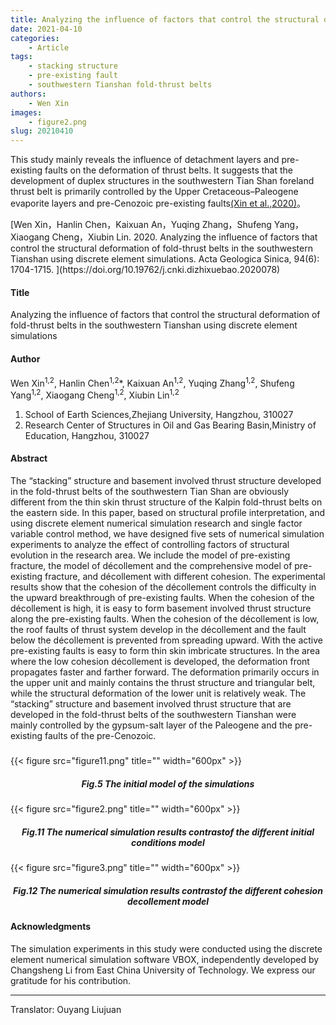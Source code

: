 ```yaml
---
title: Analyzing the influence of factors that control the structural deformation of fold-thrust belts in the southwestern Tianshan using discrete element simulations（Acta Geologica Sinica）
date: 2021-04-10
categories:
    - Article
tags:
    - stacking structure
    - pre-existing fault
    - southwestern Tianshan fold-thrust belts
authors:
    - Wen Xin
images:
    - figure2.png
slug: 20210410
---
```


This study mainly reveals the influence of detachment layers and pre-existing faults on the deformation of thrust belts. It suggests that the development of duplex structures in the southwestern Tian Shan foreland thrust belt is primarily controlled by the Upper Cretaceous–Paleogene evaporite layers and pre-Cenozoic pre-existing faults[(Xin et al.,2020)](#refer-xin2020)。

<div id="refer-xin2020"></div>
[Wen Xin，Hanlin Chen，Kaixuan An，Yuqing Zhang，Shufeng Yang，Xiaogang Cheng，Xiubin Lin. 2020. Analyzing the influence of factors that control the structural deformation of fold-thrust belts in the southwestern Tianshan using discrete element simulations. Acta Geologica Sinica, 94(6): 1704-1715. ](https://doi.org/10.19762/j.cnki.dizhixuebao.2020078)   

#### Title

Analyzing the influence of factors that control the structural deformation of fold-thrust belts in the southwestern Tianshan using discrete element simulations

#### Author
Wen Xin<sup>1,2</sup>, Hanlin Chen<sup>1,2</sup>*, Kaixuan An<sup>1,2</sup>, Yuqing Zhang<sup>1,2</sup>, Shufeng Yang<sup>1,2</sup>, Xiaogang Cheng<sup>1,2</sup>, Xiubin Lin<sup>1,2</sup>

1. School of Earth Sciences,Zhejiang University, Hangzhou, 310027
2. Research Center of Structures in Oil and Gas Bearing Basin,Ministry of Education, Hangzhou, 310027

#### Abstract
The “stacking” structure and basement involved thrust structure developed in the fold-thrust belts of the southwestern Tian Shan are obviously different from the thin skin thrust structure of the Kalpin fold-thrust belts on the eastern side. In this paper, based on structural profile interpretation, and using discrete element numerical simulation research and single factor variable control method, we have designed five sets of numerical simulation experiments to analyze the effect of controlling factors of structural evolution in the research area. We include the model of pre-existing fracture, the model of décollement and the comprehensive model of pre-existing fracture, and décollement with different cohesion. The experimental results show that the cohesion of the décollement controls the difficulty in the upward breakthrough of pre-existing faults. When the cohesion of the décollement is high, it is easy to form basement involved thrust structure along the pre-existing faults. When the cohesion of the décollement is low, the roof faults of thrust system develop in the décollement and the fault below the décollement is prevented from spreading upward. With the active pre-existing faults is easy to form thin skin imbricate structures. In the area where the low cohesion décollement is developed, the deformation front propagates faster and farther forward. The deformation primarily occurs in the upper unit and mainly contains the thrust structure and triangular belt, while the structural deformation of the lower unit is relatively weak. The “stacking” structure and basement involved thrust structure that are developed in the fold-thrust belts of the southwestern Tianshan were mainly controlled by the gypsum-salt layer of the Paleogene and the pre-existing faults of the pre-Cenozoic.


<h5> </h5>
{{< figure src="figure11.png" title="" width="600px" >}}
<center><h5>Fig.5 The initial model of the simulations</h5></center>

{{< figure src="figure2.png" title="" width="600px" >}}
<center><h5>Fig.11 The numerical simulation results contrastof the different initial conditions model</h5></center>

{{< figure src="figure3.png" title="" width="600px" >}}
<center><h5>Fig.12 The numerical simulation results contrastof the different cohesion decollement model</h5></center>

#### Acknowledgments
The simulation experiments in this study were conducted using the discrete element numerical simulation software VBOX, independently developed by Changsheng Li from East China University of Technology. We express our gratitude for his contribution.



---

Translator: Ouyang Liujuan 



